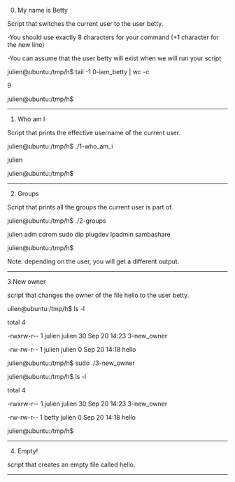 0. My name is Betty  

Script that switches the current user to the user betty.

-You should use exactly 8 characters for your command (+1 character for the new line)

-You can assume that the user betty will exist when we will run your script

julien@ubuntu:/tmp/h$ tail -1 0-iam_betty | wc -c

9

julien@ubuntu:/tmp/h$

------------------------------------

1. Who am I


Script that prints the effective username of the current user.

julien@ubuntu:/tmp/h$ ./1-who_am_i

julien

julien@ubuntu:/tmp/h$ 

---------------------------------------

2. Groups

Script that prints all the groups the current user is part of.

julien@ubuntu:/tmp/h$ ./2-groups

julien adm cdrom sudo dip plugdev lpadmin sambashare

julien@ubuntu:/tmp/h$


Note: depending on the user, you will get a different output.

---------------------------------------------

3 New owner

script that changes the owner of the file hello to the user betty.

ulien@ubuntu:/tmp/h$ ls -l

total 4

-rwxrw-r-- 1 julien julien 30 Sep 20 14:23 3-new_owner

-rw-rw-r-- 1 julien julien  0 Sep 20 14:18 hello

julien@ubuntu:/tmp/h$ sudo ./3-new_owner 

julien@ubuntu:/tmp/h$ ls -l

total 4

-rwxrw-r-- 1 julien julien 30 Sep 20 14:23 3-new_owner

-rw-rw-r-- 1 betty  julien  0 Sep 20 14:18 hello

julien@ubuntu:/tmp/h$

------------------------------------

4. Empty!

script that creates an empty file called hello.

----------------------------------------

